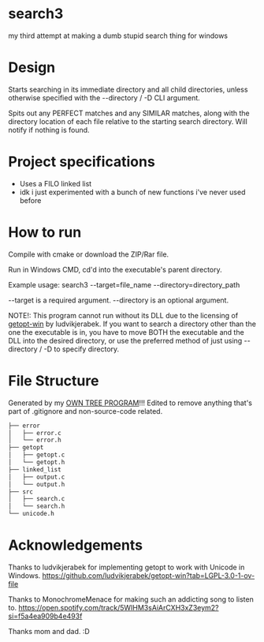 # search3

my third attempt at making a dumb stupid search thing for windows


# Design

Starts searching in its immediate directory and all child directories, unless otherwise specified with the --directory / -D CLI argument.

Spits out any PERFECT matches and any SIMILAR matches, along with the directory location of each file relative to the starting search directory. Will notify if nothing is found.


# Project specifications

- Uses a FILO linked list
- idk i just experimented with a bunch of new functions i've never used before


# How to run

Compile with cmake or download the ZIP/Rar file. 

Run in Windows CMD, cd'd into the executable's parent directory.

Example usage:
search3 --target=file_name --directory=directory_path

--target is a required argument.
--directory is an optional argument.

NOTE!: This program cannot run without its DLL due to the licensing of [getopt-win](https://github.com/ludvikjerabek/getopt-win?tab=LGPL-3.0-1-ov-file) by ludvikjerabek. If you want to search a directory other than the one the executable is in, you have to move BOTH the executable and the DLL into the desired directory, or use the preferred method of just using --directory / -D to specify directory.


# File Structure


Generated by my [OWN TREE PROGRAM](https://github.com/cnnacat/win-tree/tree/main)!!!
Edited to remove anything that's part of .gitignore and non-source-code related.
```bash
├── error
│   ├── error.c
│   └── error.h
├── getopt
│   ├── getopt.c
│   └── getopt.h
├── linked_list
│   ├── output.c
│   └── output.h
├── src
│   ├── search.c
│   └── search.h
└── unicode.h
```


# Acknowledgements

Thanks to ludvikjerabek for implementing getopt to work with Unicode in Windows.
<https://github.com/ludvikjerabek/getopt-win?tab=LGPL-3.0-1-ov-file>

Thanks to MonochromeMenace for making such an addicting song to listen to.
<https://open.spotify.com/track/5WIHM3sAiArCXH3xZ3eym2?si=f5a4ea909b4e493f>

Thanks mom and dad. :D